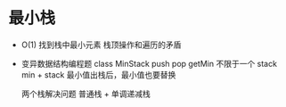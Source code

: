 # 最小栈

- O(1) 找到栈中最小元素
    栈顶操作和遍历的矛盾
- 变异数据结构编程题
    class MinStack
    push pop getMin
    不限于一个 stack
    min + stack
    最小值出栈后，最小值也要替换

    两个栈解决问题
    普通栈 + 单调递减栈